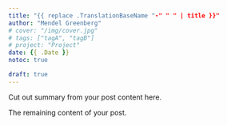 ```yaml
---
title: "{{ replace .TranslationBaseName "-" " " | title }}"
author: "Mendel Greenberg"
# cover: "/img/cover.jpg"
# tags: ["tagA", "tagB"]
# project: "Project"
date: {{ .Date }}
notoc: true

draft: true
---
```


Cut out summary from your post content here.

<!--more-->

The remaining content of your post.


